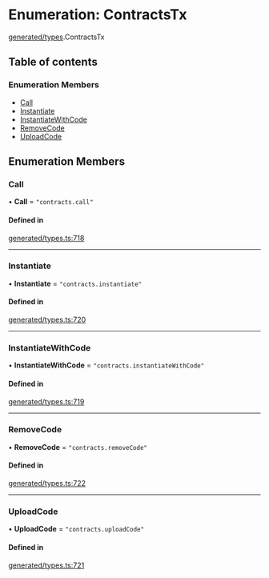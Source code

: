 # Enumeration: ContractsTx

[generated/types](../wiki/generated.types).ContractsTx

## Table of contents

### Enumeration Members

- [Call](../wiki/generated.types.ContractsTx#call)
- [Instantiate](../wiki/generated.types.ContractsTx#instantiate)
- [InstantiateWithCode](../wiki/generated.types.ContractsTx#instantiatewithcode)
- [RemoveCode](../wiki/generated.types.ContractsTx#removecode)
- [UploadCode](../wiki/generated.types.ContractsTx#uploadcode)

## Enumeration Members

### Call

• **Call** = ``"contracts.call"``

#### Defined in

[generated/types.ts:718](https://github.com/PolymeshAssociation/polymesh-sdk/blob/46129005/src/generated/types.ts#L718)

___

### Instantiate

• **Instantiate** = ``"contracts.instantiate"``

#### Defined in

[generated/types.ts:720](https://github.com/PolymeshAssociation/polymesh-sdk/blob/46129005/src/generated/types.ts#L720)

___

### InstantiateWithCode

• **InstantiateWithCode** = ``"contracts.instantiateWithCode"``

#### Defined in

[generated/types.ts:719](https://github.com/PolymeshAssociation/polymesh-sdk/blob/46129005/src/generated/types.ts#L719)

___

### RemoveCode

• **RemoveCode** = ``"contracts.removeCode"``

#### Defined in

[generated/types.ts:722](https://github.com/PolymeshAssociation/polymesh-sdk/blob/46129005/src/generated/types.ts#L722)

___

### UploadCode

• **UploadCode** = ``"contracts.uploadCode"``

#### Defined in

[generated/types.ts:721](https://github.com/PolymeshAssociation/polymesh-sdk/blob/46129005/src/generated/types.ts#L721)
